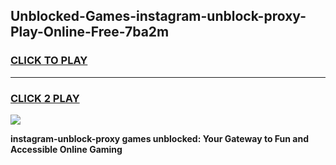
## Unblocked-Games-instagram-unblock-proxy-Play-Online-Free-7ba2m
<h3>
<a href="https://premium76.site?title=instagram-unblock-proxy&ref=26A">CLICK TO PLAY</a></h3>
<hr>

<h3>
<a href="https://premium76.site?title=instagram-unblock-proxy&ref=26A">CLICK 2 PLAY</a>
  
</h3>

<a href="https://premium76.site?title=instagram-unblock-proxy&ref=26A"><img src="https://clearcache.store/games.png"></a>


**instagram-unblock-proxy games unblocked: Your Gateway to Fun and Accessible Online Gaming**
